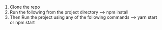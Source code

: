 1. Clone the repo
2. Run the following from the project directory
--> npm install
3. Then Run the project using any of the following commands
 --> yarn start or npm start 
